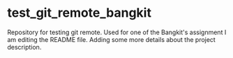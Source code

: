 # test_git_remote_bangkit
Repository for testing git remote. Used for one of the Bangkit's assignment
I am editing the README file. Adding some more details about the project description.
